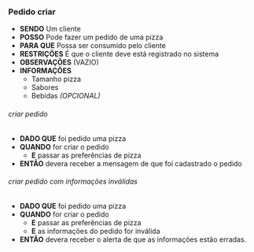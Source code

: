 ### Pedido criar

- **SENDO** Um cliente
- **POSSO** Pode fazer um pedido de uma pizza
- **PARA QUE** Possa ser consumido pelo cliente
- **RESTRIÇÕES** É que o cliente deve está registrado no sistema
- **OBSERVAÇÕES** (VAZIO)
- **INFORMAÇÕES** 
  - Tamanho pizza
  - Sabores
  - Bebidas *(OPCIONAL)*

###### *criar pedido*
  - **DADO QUE** foi pedido uma pizza
  - **QUANDO** for criar o pedido
    - **E** passar as preferências de pizza
  - **ENTÃO** devera receber a mensagem de que foi cadastrado o pedido

###### *criar pedido com informações inválidas*
  - **DADO QUE** foi pedido uma pizza
  - **QUANDO** for criar o pedido
    - **E** passar as preferências de pizza
    - **E** as informações do pedido for inválida
  - **ENTÃO** devera receber o alerta de que as informações estão erradas.

